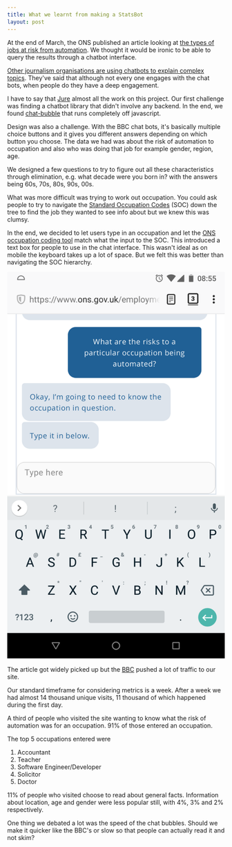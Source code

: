```yaml
---
title: What we learnt from making a StatsBot
layout: post
---
```


At the end of March, the ONS published an article looking at [the types of jobs at risk from automation](https://www.ons.gov.uk/employmentandlabourmarket/peopleinwork/employmentandemployeetypes/articles/whichoccupationsareathighestriskofbeingautomated/2019-03-25). We thought it would be ironic to be able to query the results through a chatbot interface. 

[Other journalism organisations are using chatbots to explain complex topics](https://www.niemanlab.org/2018/02/with-in-article-chat-bots-bbc-is-experimenting-with-new-ways-to-introduce-readers-to-complex-topics/). They've said that although not every one engages with the chat bots, when people do they have a deep engagement.

I have to say that [Jure](https://twitter.com/JureStabuc) almost all the work on this project. Our first challenge was finding a chatbot library that didn't involve any backend. In the end, we found [chat-bubble](https://github.com/dmitrizzle/chat-bubble) that runs completely off javascript. 

Design was also a challenge. With the BBC chat bots, it's basically multiple choice buttons and it gives you different answers depending on which button you choose. The data we had was about the risk of automation to occupation and also who was doing that job for example gender, region, age. 

We designed a few questions to try to figure out all these characteristics through elimination, e.g. what decade were you born in? with the answers being 60s, 70s, 80s, 90s, 00s.

What was more difficult was trying to work out occupation. You could ask people to try to navigate the [Standard Occupation Codes](https://www.ons.gov.uk/methodology/classificationsandstandards/standardoccupationalclassificationsoc/soc2010) (SOC) down the tree to find the job they wanted to see info about but we knew this was clumsy.

In the end, we decided to let users type in an occupation and let the [ONS occupation coding tool](https://onsdigital.github.io/dp-classification-tools/standard-occupational-classification/ONS_SOC_occupation_coding_tool.html) match what the input to the SOC. This introduced a text box for people to use in the chat interface. This wasn't ideal as on mobile the keyboard takes up a lot of space. But we felt this was better than navigating the SOC hierarchy. 

![Mobile screenshot](https://github.com/henryjameslau/henryjameslau.github.io/raw/master/_media/chatbot-mobile.png)

The article got widely picked up but the [BBC](https://www.bbc.co.uk/news/business-47691078) pushed a lot of traffic to our site. 

Our standard timeframe for considering metrics is a week. After a week we had almost 14 thousand unique visits, 11 thousand of which happened during the first day.

A third of people who visited the site wanting to know what the risk of automation was for an occupation. 91% of those entered an occupation. 

The top 5 occupations entered were

1. Accountant
2. Teacher
3. Software Engineer/Developer
4. Solicitor
5. Doctor

11% of people who visited choose to read about general facts. Information about location, age and gender were less popular still, with 4%, 3% and 2% respectively. 

One thing we debated a lot was the speed of the chat bubbles. Should we make it quicker like the BBC's or slow so that people can actually read it and not skim?